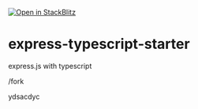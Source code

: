 [![Open in StackBlitz](https://developer.stackblitz.com/img/open_in_stackblitz.svg)](https://stackblitz.com/github/fueluep/express-typescript-starter)

# express-typescript-starter
express.js with typescript 



/fork


ydsacdyc